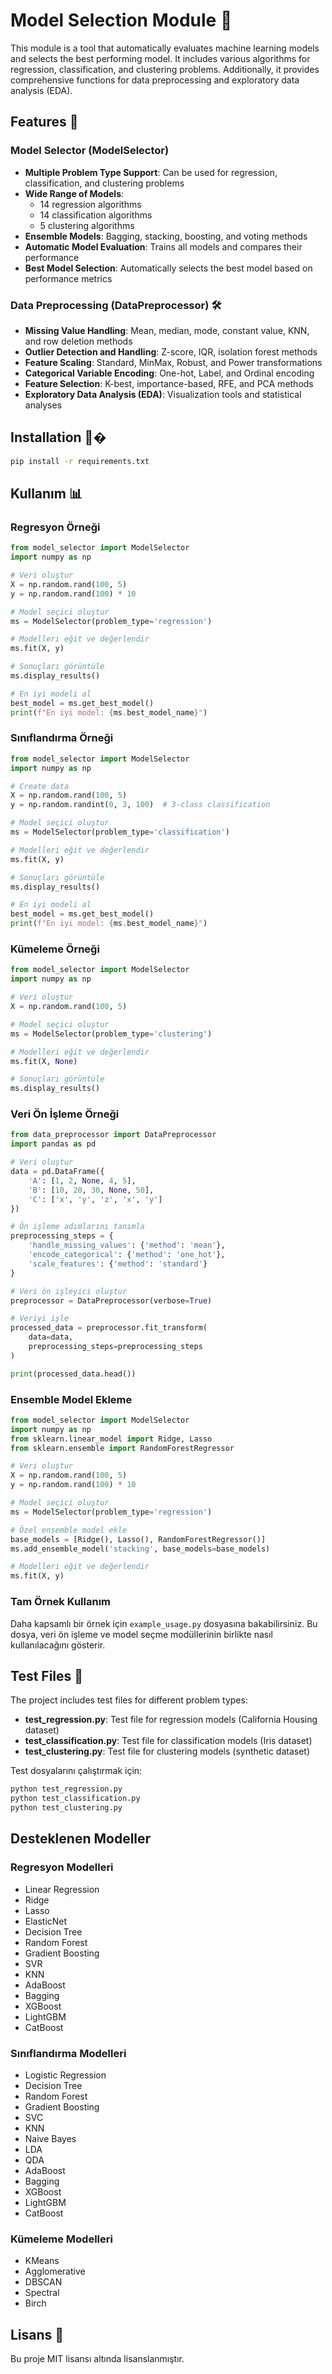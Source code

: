 # Model Selection Module 🚀

This module is a tool that automatically evaluates machine learning models and selects the best performing model. It includes various algorithms for regression, classification, and clustering problems. Additionally, it provides comprehensive functions for data preprocessing and exploratory data analysis (EDA).

## Features 🌟

### Model Selector (ModelSelector)

- **Multiple Problem Type Support**: Can be used for regression, classification, and clustering problems
- **Wide Range of Models**: 
  - 14 regression algorithms
  - 14 classification algorithms
  - 5 clustering algorithms
- **Ensemble Models**: Bagging, stacking, boosting, and voting methods
- **Automatic Model Evaluation**: Trains all models and compares their performance
- **Best Model Selection**: Automatically selects the best model based on performance metrics

### Data Preprocessing (DataPreprocessor) 🛠️

- **Missing Value Handling**: Mean, median, mode, constant value, KNN, and row deletion methods
- **Outlier Detection and Handling**: Z-score, IQR, isolation forest methods
- **Feature Scaling**: Standard, MinMax, Robust, and Power transformations
- **Categorical Variable Encoding**: One-hot, Label, and Ordinal encoding
- **Feature Selection**: K-best, importance-based, RFE, and PCA methods
- **Exploratory Data Analysis (EDA)**: Visualization tools and statistical analyses

## Installation 🔧�

```bash
pip install -r requirements.txt
```

## Kullanım 📊

### Regresyon Örneği

```python
from model_selector import ModelSelector
import numpy as np

# Veri oluştur
X = np.random.rand(100, 5)
y = np.random.rand(100) * 10

# Model seçici oluştur
ms = ModelSelector(problem_type='regression')

# Modelleri eğit ve değerlendir
ms.fit(X, y)

# Sonuçları görüntüle
ms.display_results()

# En iyi modeli al
best_model = ms.get_best_model()
print(f"En iyi model: {ms.best_model_name}")
```

### Sınıflandırma Örneği

```python
from model_selector import ModelSelector
import numpy as np

# Create data
X = np.random.rand(100, 5)
y = np.random.randint(0, 3, 100)  # 3-class classification

# Model seçici oluştur
ms = ModelSelector(problem_type='classification')

# Modelleri eğit ve değerlendir
ms.fit(X, y)

# Sonuçları görüntüle
ms.display_results()

# En iyi modeli al
best_model = ms.get_best_model()
print(f"En iyi model: {ms.best_model_name}")
```

### Kümeleme Örneği

```python
from model_selector import ModelSelector
import numpy as np

# Veri oluştur
X = np.random.rand(100, 5)

# Model seçici oluştur
ms = ModelSelector(problem_type='clustering')

# Modelleri eğit ve değerlendir
ms.fit(X, None)

# Sonuçları görüntüle
ms.display_results()
```

### Veri Ön İşleme Örneği

```python
from data_preprocessor import DataPreprocessor
import pandas as pd

# Veri oluştur
data = pd.DataFrame({
    'A': [1, 2, None, 4, 5],
    'B': [10, 20, 30, None, 50],
    'C': ['x', 'y', 'z', 'x', 'y']
})

# Ön işleme adımlarını tanımla
preprocessing_steps = {
    'handle_missing_values': {'method': 'mean'},
    'encode_categorical': {'method': 'one_hot'},
    'scale_features': {'method': 'standard'}
}

# Veri ön işleyici oluştur
preprocessor = DataPreprocessor(verbose=True)

# Veriyi işle
processed_data = preprocessor.fit_transform(
    data=data,
    preprocessing_steps=preprocessing_steps
)

print(processed_data.head())
```

### Ensemble Model Ekleme

```python
from model_selector import ModelSelector
import numpy as np
from sklearn.linear_model import Ridge, Lasso
from sklearn.ensemble import RandomForestRegressor

# Veri oluştur
X = np.random.rand(100, 5)
y = np.random.rand(100) * 10

# Model seçici oluştur
ms = ModelSelector(problem_type='regression')

# Özel ensemble model ekle
base_models = [Ridge(), Lasso(), RandomForestRegressor()]
ms.add_ensemble_model('stacking', base_models=base_models)

# Modelleri eğit ve değerlendir
ms.fit(X, y)
```

### Tam Örnek Kullanım

Daha kapsamlı bir örnek için `example_usage.py` dosyasına bakabilirsiniz. Bu dosya, veri ön işleme ve model seçme modüllerinin birlikte nasıl kullanılacağını gösterir.

## Test Files 🧪

The project includes test files for different problem types:

- **test_regression.py**: Test file for regression models (California Housing dataset)
- **test_classification.py**: Test file for classification models (Iris dataset)
- **test_clustering.py**: Test file for clustering models (synthetic dataset)

Test dosyalarını çalıştırmak için:

```bash
python test_regression.py
python test_classification.py
python test_clustering.py
```

## Desteklenen Modeller

### Regresyon Modelleri
- Linear Regression
- Ridge
- Lasso
- ElasticNet
- Decision Tree
- Random Forest
- Gradient Boosting
- SVR
- KNN
- AdaBoost
- Bagging
- XGBoost
- LightGBM
- CatBoost

### Sınıflandırma Modelleri
- Logistic Regression
- Decision Tree
- Random Forest
- Gradient Boosting
- SVC
- KNN
- Naive Bayes
- LDA
- QDA
- AdaBoost
- Bagging
- XGBoost
- LightGBM
- CatBoost

### Kümeleme Modelleri
- KMeans
- Agglomerative
- DBSCAN
- Spectral
- Birch

## Lisans 📜

Bu proje MIT lisansı altında lisanslanmıştır.